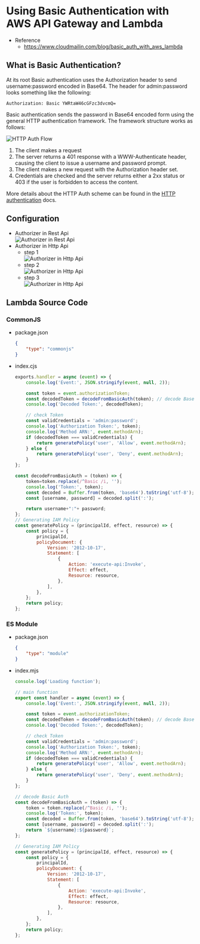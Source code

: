# Using Basic Authentication with AWS API Gateway and Lambda
* Reference
  * https://www.cloudmailin.com/blog/basic_auth_with_aws_lambda
## What is Basic Authentication?
At its root Basic authentication uses the Authorization header to send username:password encoded in Base64. The header for admin:password looks something like the following:
```
Authorization: Basic YWRtaW46cGFzc3dvcmQ=
```
Basic authentication sends the password in Base64 encoded form using the general HTTP authentication framework. The framework structure works as follows:

![HTTP Auth Flow](https://assets.cloudmailin.com/assets/blog/basic_auth/HTTPAuth-a168015d7dd2d475fa3e1718ba93a2a3b1d0a8a8aafb052575f8c2c520cb95b2.png)

1. The client makes a request
2. The server returns a 401 response with a WWW-Authenticate header, causing the client to issue a username and password prompt.
3. The client makes a new request with the Authorization header set.
4. Credentials are checked and the server returns either a 2xx status or 403 if the user is forbidden to access the content.

More details about the HTTP Auth scheme can be found in the [HTTP authentication](https://developer.mozilla.org/en-US/docs/Web/HTTP/Authentication) docs.  
## Configuration
* Authorizer in Rest Api   
  ![Authorizer in Rest Api](./pics/2025-01-04_230049.png)
* Authorizer in Http Api  
  * step 1    
    ![Authorizer in Http Api](./pics/2025-01-05_225541.png)  
  * step 2   
    ![Authorizer in Http Api](./pics/2025-01-05_225341.png)  
  * step 3   
    ![Authorizer in Http Api](./pics/2025-01-05_225812.png)      

## Lambda Source Code  
### CommonJS
* package.json
    ```json
    {
        "type": "commonjs"
    }
    ```
* index.cjs
    ```javascript
    exports.handler = async (event) => {
        console.log('Event:', JSON.stringify(event, null, 2));

        const token = event.authorizationToken;
        const decodedToken = decodeFromBasicAuth(token); // decode Base64
        console.log('Decoded Token:', decodedToken);

        // check Token  
        const validCredentials = 'admin:password';
        console.log('Authorization Token:', token);
        console.log('Method ARN:', event.methodArn);
        if (decodedToken === validCredentials) {
            return generatePolicy('user', 'Allow', event.methodArn);
        } else {
            return generatePolicy('user', 'Deny', event.methodArn);
        }
    };

    const decodeFromBasicAuth = (token) => {    
        token=token.replace(/^Basic /i, '');
        console.log('Token:', token);
        const decoded = Buffer.from(token, 'base64').toString('utf-8');
        const [username, password] = decoded.split(':'); 

        return username+":"+ password;
    };
    // Generating IAM Policy
    const generatePolicy = (principalId, effect, resource) => {
        const policy = {
            principalId,
            policyDocument: {
                Version: '2012-10-17',
                Statement: [
                    {
                        Action: 'execute-api:Invoke',
                        Effect: effect,
                        Resource: resource,
                    },
                ],
            },
        };
        return policy;
    };
    ```
###  ES Module
* package.json
    ```json
    {
        "type": "module"
    }
    ```
* index.mjs
    ```javascript
    console.log('Loading function');

    // main function
    export const handler = async (event) => {
        console.log('Event:', JSON.stringify(event, null, 2));

        const token = event.authorizationToken;
        const decodedToken = decodeFromBasicAuth(token); // decode Base64
        console.log('Decoded Token:', decodedToken);

        // check Token  
        const validCredentials = 'admin:password';
        console.log('Authorization Token:', token);
        console.log('Method ARN:', event.methodArn);
        if (decodedToken === validCredentials) {
            return generatePolicy('user', 'Allow', event.methodArn);
        } else {
            return generatePolicy('user', 'Deny', event.methodArn);
        }
    };

    // decode Basic Auth  
    const decodeFromBasicAuth = (token) => {
        token = token.replace(/^Basic /i, '');
        console.log('Token:', token);
        const decoded = Buffer.from(token, 'base64').toString('utf-8');
        const [username, password] = decoded.split(':');
        return `${username}:${password}`;
    };

    // Generating IAM Policy
    const generatePolicy = (principalId, effect, resource) => {
        const policy = {
            principalId,
            policyDocument: {
                Version: '2012-10-17',
                Statement: [
                    {
                        Action: 'execute-api:Invoke',
                        Effect: effect,
                        Resource: resource,
                    },
                ],
            },
        };
        return policy;
    };

    ```    